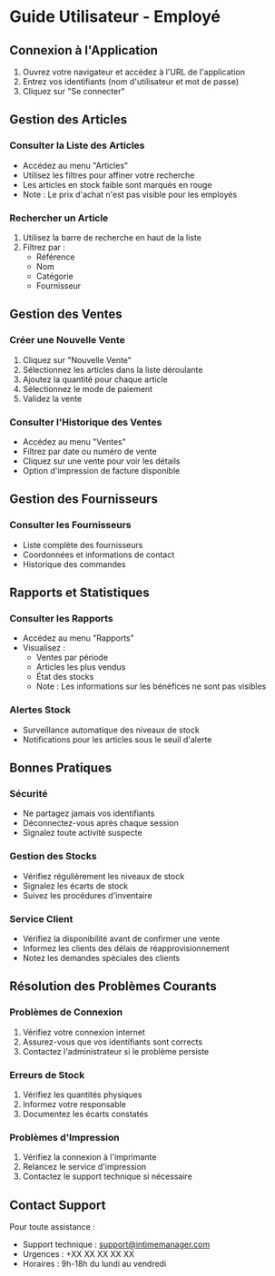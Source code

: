 # Guide Utilisateur - Employé

## Connexion à l'Application

1. Ouvrez votre navigateur et accédez à l'URL de l'application
2. Entrez vos identifiants (nom d'utilisateur et mot de passe)
3. Cliquez sur "Se connecter"

## Gestion des Articles

### Consulter la Liste des Articles
- Accédez au menu "Articles"
- Utilisez les filtres pour affiner votre recherche
- Les articles en stock faible sont marqués en rouge
- Note : Le prix d'achat n'est pas visible pour les employés

### Rechercher un Article
1. Utilisez la barre de recherche en haut de la liste
2. Filtrez par :
   - Référence
   - Nom
   - Catégorie
   - Fournisseur

## Gestion des Ventes

### Créer une Nouvelle Vente
1. Cliquez sur "Nouvelle Vente"
2. Sélectionnez les articles dans la liste déroulante
3. Ajoutez la quantité pour chaque article
4. Sélectionnez le mode de paiement
5. Validez la vente

### Consulter l'Historique des Ventes
- Accédez au menu "Ventes"
- Filtrez par date ou numéro de vente
- Cliquez sur une vente pour voir les détails
- Option d'impression de facture disponible

## Gestion des Fournisseurs

### Consulter les Fournisseurs
- Liste complète des fournisseurs
- Coordonnées et informations de contact
- Historique des commandes

## Rapports et Statistiques

### Consulter les Rapports
- Accédez au menu "Rapports"
- Visualisez :
  - Ventes par période
  - Articles les plus vendus
  - État des stocks
  - Note : Les informations sur les bénéfices ne sont pas visibles

### Alertes Stock
- Surveillance automatique des niveaux de stock
- Notifications pour les articles sous le seuil d'alerte

## Bonnes Pratiques

### Sécurité
- Ne partagez jamais vos identifiants
- Déconnectez-vous après chaque session
- Signalez toute activité suspecte

### Gestion des Stocks
- Vérifiez régulièrement les niveaux de stock
- Signalez les écarts de stock
- Suivez les procédures d'inventaire

### Service Client
- Vérifiez la disponibilité avant de confirmer une vente
- Informez les clients des délais de réapprovisionnement
- Notez les demandes spéciales des clients

## Résolution des Problèmes Courants

### Problèmes de Connexion
1. Vérifiez votre connexion internet
2. Assurez-vous que vos identifiants sont corrects
3. Contactez l'administrateur si le problème persiste

### Erreurs de Stock
1. Vérifiez les quantités physiques
2. Informez votre responsable
3. Documentez les écarts constatés

### Problèmes d'Impression
1. Vérifiez la connexion à l'imprimante
2. Relancez le service d'impression
3. Contactez le support technique si nécessaire

## Contact Support

Pour toute assistance :
- Support technique : support@intimemanager.com
- Urgences : +XX XX XX XX XX
- Horaires : 9h-18h du lundi au vendredi 